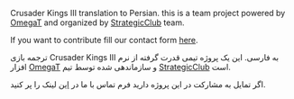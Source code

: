 Crusader Kings III translation to Persian. this is a team project powered by [OmegaT](https://omegat.org/) and organized by [StrategicClub](https://strategicclub.ir) team.

If you want to contribute fill our contact form [here](https://strategicclub.ir/contact/).

ترجمه بازی Crusader Kings III به فارسی. این یک پروژه تیمی قدرت گرفته از نرم افزار [OmegaT](https://omegat.org/) و سازماندهی شده توسط تیم [StrategicClub](https://strategicclub.ir) است.

اگر تمایل به مشارکت در این پروژه دارید فرم تماس با ما در [این](https://strategicclub.ir/contact/) لینک را پر کنید.